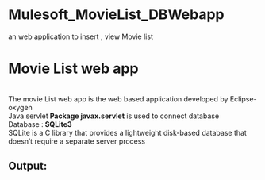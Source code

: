 # Mulesoft_MovieList_DBWebapp
an web application to insert , view Movie list 
<h1>Movie List web app</h1>
<br/>
The movie List web app is the web based application developed by Eclipse-oxygen <br/>
Java servlet<b> Package javax.servlet</b>  is used to connect database <br/>
Database :<b> SQLite3</b> <br/>SQLite is a C library that provides a lightweight disk-based database that doesn’t require a separate server process<br/>
<h2>Output:</h2><br/>

